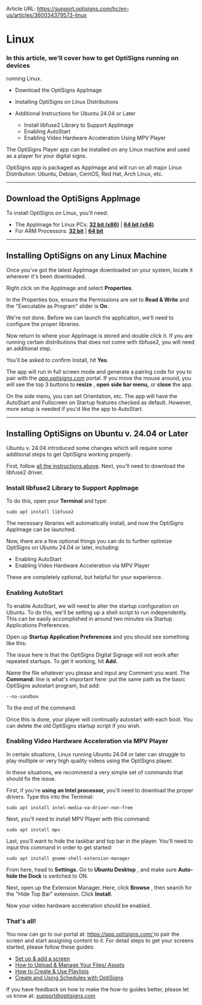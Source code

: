 Article URL: https://support.optisigns.com/hc/en-us/articles/360034379573-linux

# Linux

### In this article, we'll cover how to get OptiSigns running on devices
running Linux.

  * Download the OptiSigns AppImage
  * Installing OptiSigns on Linux Distributions
  * Additional Instructions for Ubuntu 24.04 or Later  

    * Install libfuse2 Library to Support AppImage
    * Enabling AutoStart
    * Enabling Video Hardware Acceleration Using MPV Player

The OptiSigns Player app can be installed on any Linux machine and used as a
player for your digital signs.

OptiSigns app is packaged as AppImage and will run on all major Linux
Distribution: Ubuntu, Debian, CentOS, Red Hat, Arch Linux, etc.

* * *

## Download the OptiSigns AppImage

To install OptiSigns on Linux, you'll need:

  * The AppImage for Linux PCs: [**32 bit (x86)**](https://links.optisigns.com/linux-32) | **[64 bit (x64)](https://links.optisigns.com/linux-64)**
  * For ARM Processors: [**32 bit**](https://links.optisigns.com/rpi) | [**64 bit**](https://links.optisigns.com/arm64)

* * *

## Installing OptiSigns on any Linux Machine

Once you've got the latest AppImage downloaded on your system, locate it
wherever it's been downloaded.

Right click on the AppImage and select **Properties**.

In the Properties box, ensure the Permissions are set to **Read & Write** and
the "Executable as Program" slider is **On**.

We're not done. Before we can launch the application, we'll need to configure
the proper libraries.

Now return to where your AppImage is stored and double click it. If you are
running certain distributions that does not come with libfuse2, you will need
an additional step.

You'll be asked to confirm Install, hit **Yes**.

The app will run in full screen mode and generate a pairing code for you to
pair with the [_app.optisigns.com_](http://app.optisigns.com/) portal. If you
move the mouse around, you will see the top 3 buttons to **resize** , **open**
**side bar menu,** or **close** the app.

On the side menu, you can set Orientation, etc. The app will have the
AutoStart and Fullscreen on Startup features checked as default. However, more
setup is needed if you'd like the app to AutoStart.

* * *

## Installing OptiSigns on Ubuntu v. 24.04 or Later

Ubuntu v. 24.04 introduced some changes which will require some additional
steps to get OptiSigns working properly.

First, follow [all the instructions
above](https://support.optisigns.com/hc/en-us/articles/37162616928659#24.04).
Next, you'll need to download the libfuse2 driver.

### Install libfuse2 Library to Support AppImage

To do this, open your **Terminal** and type:

    
    
    sudo apt install libfuse2

The necessary libraries will automatically install, and now the OptiSigns
AppImage can be launched.

Now, there are a few optional things you can do to further optimize OptiSigns
on Ubuntu 24.04 or later, including:

  * Enabling AutoStart
  * Enabling Video Hardware Acceleration via MPV Player

These are completely optional, but helpful for your experience.

### Enabling AutoStart

To enable AutoStart, we will need to alter the startup configuration on
Ubuntu. To do this, we'll be setting up a shell script to run independently.
This can be easily accomplished in around two minutes via Startup Applications
Preferences.

Open up **Startup Application Preferences** and you should see something like
this:

The issue here is that the OptiSigns Digital Signage will not work after
repeated startups. To get it working, hit **Add.**

Name the file whatever you please and input any Comment you want. The
**Command:** line is what's important here: put the same path as the basic
OptiSigns autostart program, but add:

    
    
    --no-sandbox

To the end of the command.

Once this is done, your player will continually autostart with each boot. You
can delete the old OptiSigns startup script if you wish.

### Enabling Video Hardware Acceleration via MPV Player

In certain situations, Linux running Ubuntu 24.04 or later can struggle to
play multiple or very high quality videos using the OptiSigns player.

In these situations, we recommend a very simple set of commands that should
fix the issue.

First, if you're **using an Intel processor,** you'll need to download the
proper drivers. Type this into the Terminal:

    
    
    sudo apt install intel-media-va-driver-non-free

Next, you'll need to install MPV Player with this command:

    
    
    sudo apt install mpv

Last, you'll want to hide the taskbar and top bar in the player. You'll need
to input this command in order to get started:

    
    
    sudo apt install gnome-shell-extension-manager

From here, head to **Settings.** Go to **Ubuntu Desktop** , and make sure
**Auto-hide the Dock** is switched to ON.

Next, open up the Extension Manager. Here, click **Browse** , then search for
the "Hide Top Bar" extension. Click **Install**.

Now your video hardware acceleration should be enabled.

### **That's all!**

You now can go to our portal at: [https://app.optisigns.com/
](https://app.optisigns.com/)to pair the screen and start assigning content to
it. For detail steps to get your screens started, please follow these guides:

  * [Set up & add a screen](https://support.optisigns.com/hc/en-us/articles/360016374813)
  * [How to Upload & Manage Your Files/ Assets](https://support.optisigns.com/hc/en-us/articles/360016247974)
  * [How to Create & Use Playlists](https://support.optisigns.com/hc/en-us/articles/28295104605843)
  * [Create and Using Schedules with OptiSigns](https://support.optisigns.com/hc/en-us/articles/360016981853)

If you have feedback on how to make the how-to guides better, please let us
know at: [support@optisigns.com](mailto:support@optisigns.com)

